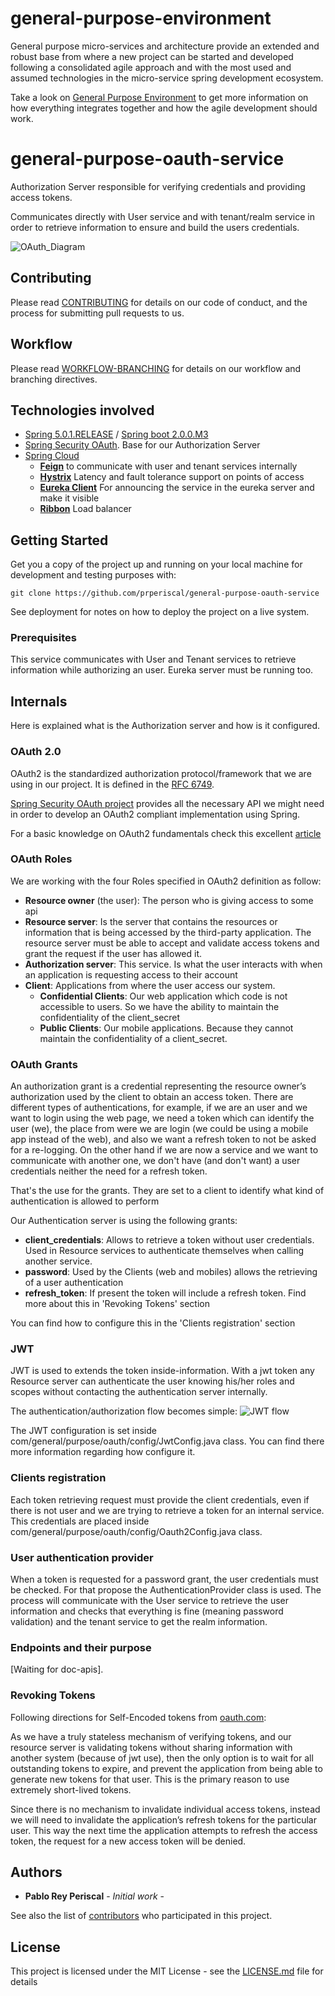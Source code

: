 # general-purpose-environment

General purpose micro-services and architecture provide an extended and robust base from where a new project
can be started and developed following a consolidated agile approach and with the most used and assumed technologies in the 
micro-service spring development ecosystem.

Take a look on [General Purpose Environment](https://gist.github.com/prperiscal/900729941edc5d5ddaaf9e21e5055a62) to get more information on how everything integrates together and how the agile development should work.

# general-purpose-oauth-service

Authorization Server responsible for verifying credentials and providing access tokens.

Communicates directly with User service and with tenant/realm service in order to retrieve information to ensure and build the users credentials.

![OAuth_Diagram](https://image.ibb.co/ifdDjb/oauth.png)

## Contributing

Please read [CONTRIBUTING](https://gist.github.com/prperiscal/900729941edc5d5ddaaf9e21e5055a62) for details on our code of conduct, and the process for submitting pull requests to us.

## Workflow

Please read [WORKFLOW-BRANCHING](https://gist.github.com/prperiscal/ce8b8b5a9e0f79378475243e2d227011) for details on our workflow and branching directives. 

## Technologies involved

* [Spring 5.0.1.RELEASE](https://spring.io/) / [Spring boot 2.0.0.M3](https://projects.spring.io/spring-boot/)
* [Spring Security OAuth](http://projects.spring.io/spring-security-oauth/). Base for our Authorization Server
* [Spring Cloud](https://cloud.spring.io/spring-cloud-netflix/)
  * [__Feign__](https://cloud.spring.io/spring-cloud-netflix/single/spring-cloud-netflix.html#spring-cloud-feign) to communicate with user and tenant services internally
  * [__Hystrix__](https://github.com/Netflix/Hystrix/blob/master/README.md) Latency and fault tolerance support on points of access
  * [__Eureka Client__](https://github.com/Netflix/eureka/blob/master/README.md) For announcing the service in the eureka server and make it visible
  * [__Ribbon__](https://github.com/Netflix/ribbon/blob/master/README.md) Load balancer

## Getting Started

Get you a copy of the project up and running on your local machine for development and testing purposes with:
```
git clone https://github.com/prperiscal/general-purpose-oauth-service
```
See deployment for notes on how to deploy the project on a live system.

### Prerequisites

This service communicates with User and Tenant services to retrieve information while authorizing an user.
Eureka server must be running too.

## Internals

Here is explained what is the Authorization server and how is it configured.

### OAuth 2.0

OAuth2 is the standardized authorization protocol/framework that we are using in our project. It is defined in the [RFC 6749](https://tools.ietf.org/html/rfc6749).

[Spring Security OAuth project](http://projects.spring.io/spring-security-oauth/) provides all the necessary API we might need in order to develop an OAuth2 compliant implementation using Spring.

For a basic knowledge on OAuth2 fundamentals check this excellent [article](http://www.bubblecode.net/en/2016/01/22/understanding-oauth2/)

### OAuth Roles

We are working with the four Roles specified in OAuth2 definition as follow:
 * __Resource owner__ (the user):  The person who is giving access to some api
 * __Resource server__: Is the server that contains the resources or information that is being accessed by the third-party application. The resource server must be able to accept and validate access tokens and grant the request if the user has allowed it.
 * __Authorization server__: This service. Is what the user interacts with when an application is requesting access to their account
 * __Client__: Applications from where the user access our system.
    * __Confidential Clients__: Our web application which code is not accessible to users. So we have the ability to maintain the confidentiality of the client_secret
    * __Public Clients__: Our mobile applications. Because they cannot maintain the confidentiality of a client_secret.

### OAuth Grants

An authorization grant is a credential representing the resource owner’s authorization used by the client to obtain an access token. There are different types of authentications, for example, if we are an user and we want to login using the web page, we need a token which can identify the user (we), the place from were we are login (we could be using a mobile app instead of the web), and also we want a refresh token to not be asked for a re-logging. On the other hand if we are now a service and we want to communicate with another one, we don't have (and don't want) a user credentials neither the need for a refresh token.

That's the use for the grants. They are set to a client to identify what kind of authentication is allowed to perform

Our Authentication server is using the following grants:

* __client_credentials__: Allows to retrieve a token without user credentials. Used in Resource services to authenticate themselves when calling another service.
* __password__: Used by the Clients (web and mobiles) allows the retrieving of a user authentication
* __refresh_token__: If present the token will include a refresh token. Find more about this in 'Revoking Tokens' section

You can find how to configure this in the 'Clients registration' section

### JWT

JWT is used to extends the token inside-information. With a jwt token any Resource server can authenticate the user knowing his/her roles and scopes without contacting the authentication server internally. 

The authentication/authorization flow becomes simple:
![JWT flow](https://cdn-images-1.medium.com/max/1600/1*SSXUQJ1dWjiUrDoKaaiGLA.png)

The JWT configuration is set inside com/general/purpose/oauth/config/JwtConfig.java class. You can find there more information regarding how configure it.

### Clients registration

Each token retrieving request must provide the client credentials, even if there is not user and we are trying to retrieve a token for an internal service.
This credentials are placed inside com/general/purpose/oauth/config/Oauth2Config.java class. 

### User authentication provider

When a token is requested for a password grant, the user credentials must be checked.
For that propose the AuthenticationProvider class is used. The process will communicate with the User service to retrieve the user information and checks that everything is fine (meaning password validation) and the tenant service to get the realm information.

### Endpoints and their purpose

[Waiting for doc-apis].

### Revoking Tokens
Following directions for Self-Encoded tokens from [oauth.com](https://www.oauth.com/oauth2-servers/listing-authorizations/revoking-access/):

As we have a truly stateless mechanism of verifying tokens, and our resource server is validating tokens without sharing information with another system (because of jwt use), then the only option is to wait for all outstanding tokens to expire, and prevent the application from being able to generate new tokens for that user. This is the primary reason to use extremely short-lived tokens.

Since there is no mechanism to invalidate individual access tokens, instead we will need to invalidate the application’s refresh tokens for the particular user. This way the next time the application attempts to refresh the access token, the request for a new access token will be denied.

## Authors

* **Pablo Rey Periscal** - *Initial work* -

See also the list of [contributors]() who participated in this project.

## License

This project is licensed under the MIT License - see the [LICENSE.md](LICENSE.md) file for details
